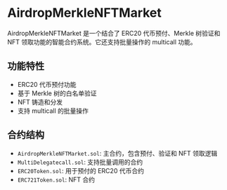 # AirdropMerkleNFTMarket

AirdropMerkleNFTMarket 是一个结合了 ERC20 代币预付、Merkle 树验证和 NFT 领取功能的智能合约系统。它还支持批量操作的 multicall 功能。

## 功能特性

- ERC20 代币预付功能
- 基于 Merkle 树的白名单验证
- NFT 铸造和分发
- 支持 multicall 的批量操作

## 合约结构

- `AirdropMerkleNFTMarket.sol`: 主合约，包含预付、验证和 NFT 领取逻辑
- `MultiDelegatecall.sol`: 支持批量调用的合约
- `ERC20Token.sol`: 用于预付的 ERC20 代币合约
- `ERC721Token.sol`: NFT 合约